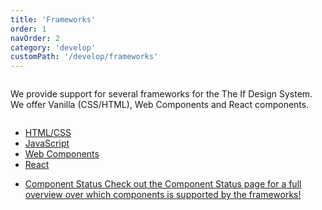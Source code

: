 ```yaml
---
title: 'Frameworks'
order: 1
navOrder: 2
category: 'develop'
customPath: '/develop/frameworks'
---
```


<div class="if text lead layout column left">

We provide support for several frameworks for the The If Design System. We offer Vanilla (CSS/HTML), Web Components and
React components.

</div>

<ul class="ids-doc if navigational cards four text">
  <li class="if">
  <a class="ids-doc if navigational-card text box" href="/develop/frameworks/html-css">
    <span class="if title">HTML/CSS</span>
    </a>
  </li>
  <li class="if">
  <a class="ids-doc if navigational-card text box" href="/develop/frameworks/javascript">
    <span class="if title">JavaScript</span>
    </a>
  </li>
  <li class="if">
  <a class="ids-doc if navigational-card text box" href="/develop/frameworks/webcomponents">
    <span class="if title">Web Components</span>
    </a>
  </li>
  <li class="if">
  <a class="ids-doc if navigational-card text box" href="/develop/frameworks/react">
    <span class="if title">React</span>
    </a>
  </li>
</ul>

<ul class="ids-doc if navigational cards two text">
  <li class="if">
  <a class="ids-doc if navigational-card text box" href="/resources/component-status">
    <span class="if title">Component Status</span>
    <span class="if text">Check out the Component Status page for a full overview over which components is supported by the frameworks!</span>
    </a>
  </li>
</ul>
